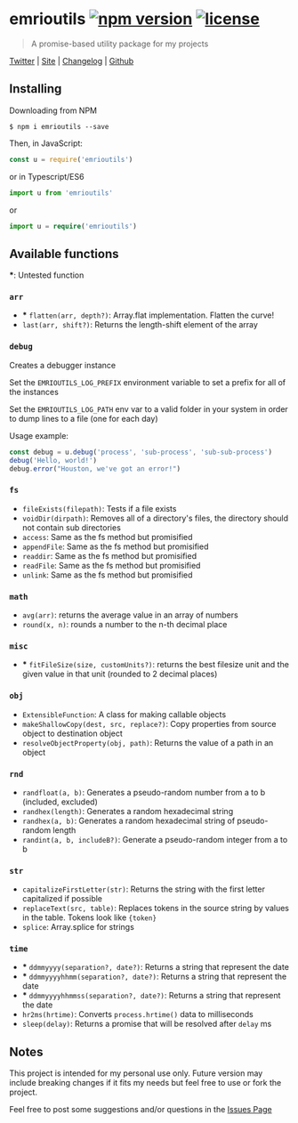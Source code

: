 # emrioutils [![npm version][version-img]][npm-package-url] [![license][license-img]][license-url]

> A promise-based utility package for my projects

[Twitter][twitter-url] |
[Site][site-url] |
[Changelog][changelog-url] |
[Github][github-url]

## Installing

Downloading from NPM

```shell
$ npm i emrioutils --save
```

Then, in JavaScript:

```js
const u = require('emrioutils')
```

or in Typescript/ES6

```ts
import u from 'emrioutils'
```

or

```ts
import u = require('emrioutils')
```

## Available functions

**\***: Untested function

### `arr`

- **\*** `flatten(arr, depth?)`: Array.flat implementation. Flatten the curve!
- `last(arr, shift?)`: Returns the length-shift element of the array

### `debug`

Creates a debugger instance

Set the `EMRIOUTILS_LOG_PREFIX` environment variable to set a prefix for all of the instances

Set the `EMRIOUTILS_LOG_PATH` env var to a valid folder in your system in order to dump lines to a file (one for each day)

Usage example:

```ts
const debug = u.debug('process', 'sub-process', 'sub-sub-process')
debug('Hello, world!')
debug.error("Houston, we've got an error!")
```

### `fs`

- `fileExists(filepath)`: Tests if a file exists
- `voidDir(dirpath)`: Removes all of a directory's files, the directory should not contain sub directories
- `access`: Same as the fs method but promisified
- `appendFile`: Same as the fs method but promisified
- `readdir`: Same as the fs method but promisified
- `readFile`: Same as the fs method but promisified
- `unlink`: Same as the fs method but promisified

### `math`

- `avg(arr)`: returns the average value in an array of numbers
- `round(x, n)`: rounds a number to the n-th decimal place

### `misc`

- **\*** `fitFileSize(size, customUnits?)`: returns the best filesize unit and the given value in that unit (rounded to 2 decimal places)

### `obj`

- `ExtensibleFunction`: A class for making callable objects
- `makeShallowCopy(dest, src, replace?)`: Copy properties from source object to destination object
- `resolveObjectProperty(obj, path)`: Returns the value of a path in an object

### `rnd`

- `randfloat(a, b)`: Generates a pseudo-random number from a to b (included, excluded)
- `randhex(length)`: Generates a random hexadecimal string
- `randhex(a, b)`: Generates a random hexadecimal string of pseudo-random length
- `randint(a, b, includeB?)`: Generate a pseudo-random integer from a to b

### `str`

- `capitalizeFirstLetter(str)`: Returns the string with the first letter capitalized if possible
- `replaceText(src, table)`: Replaces tokens in the source string by values in the table. Tokens look like `{token}`
- `splice`: Array.splice for strings

### `time`

- **\*** `ddmmyyyy(separation?, date?)`: Returns a string that represent the date
- **\*** `ddmmyyyyhhmm(separation?, date?)`: Returns a string that represent the date
- **\*** `ddmmyyyyhhmmss(separation?, date?)`: Returns a string that represent the date
- `hr2ms(hrtime)`: Converts `process.hrtime()` data to milliseconds
- `sleep(delay)`: Returns a promise that will be resolved after `delay` ms

## Notes

This project is intended for my personal use only.
Future version may include breaking changes if it fits my needs but feel free to use or fork the project.

Feel free to post some suggestions and/or questions in the [Issues Page][issues-url]

[npm-package-url]: https://www.npmjs.com/package/emrioutils
[license-url]: https://raw.githubusercontent.com/TheEmrio/emrioutils/master/LICENSE
[site-url]: https://emrio.fr/
[twitter-url]: https://twitter.com/TheEmrio
[github-url]: https://github.com/TheEmrio/emrioutils
[changelog-url]: https://github.com/TheEmrio/emrioutils/blob/master/CHANGELOG.md
[issues-url]: https://github.com/TheEmrio/emrioutils/issues/

[version-img]: https://img.shields.io/npm/v/emrioutils.svg
[license-img]: https://img.shields.io/npm/l/emrioutils.svg
